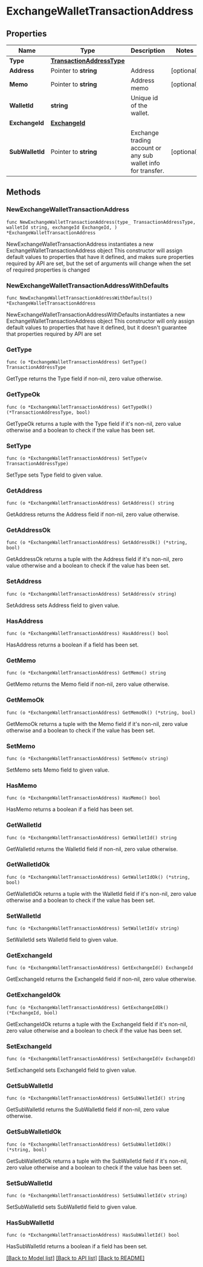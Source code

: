 # ExchangeWalletTransactionAddress

## Properties

Name | Type | Description | Notes
------------ | ------------- | ------------- | -------------
**Type** | [**TransactionAddressType**](TransactionAddressType.md) |  | 
**Address** | Pointer to **string** | Address | [optional] 
**Memo** | Pointer to **string** | Address memo | [optional] 
**WalletId** | **string** | Unique id of the wallet. | 
**ExchangeId** | [**ExchangeId**](ExchangeId.md) |  | 
**SubWalletId** | Pointer to **string** | Exchange trading account or any sub wallet info for transfer. | [optional] 

## Methods

### NewExchangeWalletTransactionAddress

`func NewExchangeWalletTransactionAddress(type_ TransactionAddressType, walletId string, exchangeId ExchangeId, ) *ExchangeWalletTransactionAddress`

NewExchangeWalletTransactionAddress instantiates a new ExchangeWalletTransactionAddress object
This constructor will assign default values to properties that have it defined,
and makes sure properties required by API are set, but the set of arguments
will change when the set of required properties is changed

### NewExchangeWalletTransactionAddressWithDefaults

`func NewExchangeWalletTransactionAddressWithDefaults() *ExchangeWalletTransactionAddress`

NewExchangeWalletTransactionAddressWithDefaults instantiates a new ExchangeWalletTransactionAddress object
This constructor will only assign default values to properties that have it defined,
but it doesn't guarantee that properties required by API are set

### GetType

`func (o *ExchangeWalletTransactionAddress) GetType() TransactionAddressType`

GetType returns the Type field if non-nil, zero value otherwise.

### GetTypeOk

`func (o *ExchangeWalletTransactionAddress) GetTypeOk() (*TransactionAddressType, bool)`

GetTypeOk returns a tuple with the Type field if it's non-nil, zero value otherwise
and a boolean to check if the value has been set.

### SetType

`func (o *ExchangeWalletTransactionAddress) SetType(v TransactionAddressType)`

SetType sets Type field to given value.


### GetAddress

`func (o *ExchangeWalletTransactionAddress) GetAddress() string`

GetAddress returns the Address field if non-nil, zero value otherwise.

### GetAddressOk

`func (o *ExchangeWalletTransactionAddress) GetAddressOk() (*string, bool)`

GetAddressOk returns a tuple with the Address field if it's non-nil, zero value otherwise
and a boolean to check if the value has been set.

### SetAddress

`func (o *ExchangeWalletTransactionAddress) SetAddress(v string)`

SetAddress sets Address field to given value.

### HasAddress

`func (o *ExchangeWalletTransactionAddress) HasAddress() bool`

HasAddress returns a boolean if a field has been set.

### GetMemo

`func (o *ExchangeWalletTransactionAddress) GetMemo() string`

GetMemo returns the Memo field if non-nil, zero value otherwise.

### GetMemoOk

`func (o *ExchangeWalletTransactionAddress) GetMemoOk() (*string, bool)`

GetMemoOk returns a tuple with the Memo field if it's non-nil, zero value otherwise
and a boolean to check if the value has been set.

### SetMemo

`func (o *ExchangeWalletTransactionAddress) SetMemo(v string)`

SetMemo sets Memo field to given value.

### HasMemo

`func (o *ExchangeWalletTransactionAddress) HasMemo() bool`

HasMemo returns a boolean if a field has been set.

### GetWalletId

`func (o *ExchangeWalletTransactionAddress) GetWalletId() string`

GetWalletId returns the WalletId field if non-nil, zero value otherwise.

### GetWalletIdOk

`func (o *ExchangeWalletTransactionAddress) GetWalletIdOk() (*string, bool)`

GetWalletIdOk returns a tuple with the WalletId field if it's non-nil, zero value otherwise
and a boolean to check if the value has been set.

### SetWalletId

`func (o *ExchangeWalletTransactionAddress) SetWalletId(v string)`

SetWalletId sets WalletId field to given value.


### GetExchangeId

`func (o *ExchangeWalletTransactionAddress) GetExchangeId() ExchangeId`

GetExchangeId returns the ExchangeId field if non-nil, zero value otherwise.

### GetExchangeIdOk

`func (o *ExchangeWalletTransactionAddress) GetExchangeIdOk() (*ExchangeId, bool)`

GetExchangeIdOk returns a tuple with the ExchangeId field if it's non-nil, zero value otherwise
and a boolean to check if the value has been set.

### SetExchangeId

`func (o *ExchangeWalletTransactionAddress) SetExchangeId(v ExchangeId)`

SetExchangeId sets ExchangeId field to given value.


### GetSubWalletId

`func (o *ExchangeWalletTransactionAddress) GetSubWalletId() string`

GetSubWalletId returns the SubWalletId field if non-nil, zero value otherwise.

### GetSubWalletIdOk

`func (o *ExchangeWalletTransactionAddress) GetSubWalletIdOk() (*string, bool)`

GetSubWalletIdOk returns a tuple with the SubWalletId field if it's non-nil, zero value otherwise
and a boolean to check if the value has been set.

### SetSubWalletId

`func (o *ExchangeWalletTransactionAddress) SetSubWalletId(v string)`

SetSubWalletId sets SubWalletId field to given value.

### HasSubWalletId

`func (o *ExchangeWalletTransactionAddress) HasSubWalletId() bool`

HasSubWalletId returns a boolean if a field has been set.


[[Back to Model list]](../README.md#documentation-for-models) [[Back to API list]](../README.md#documentation-for-api-endpoints) [[Back to README]](../README.md)


